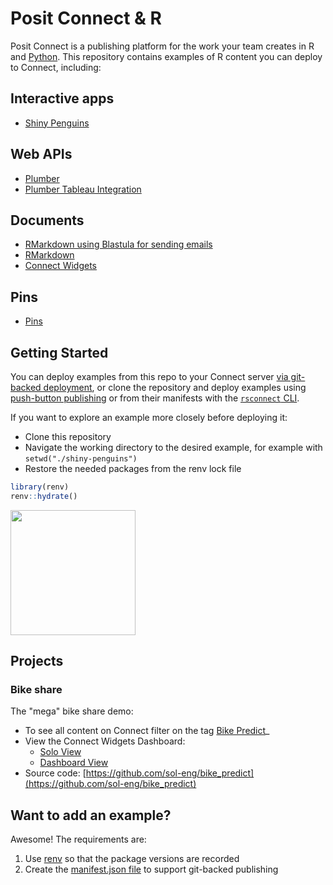 # Posit Connect & R

Posit Connect is a publishing platform for the work your team creates in R and [Python](https://github.com/sol-eng/python-examples).
This repository contains examples of R content you can deploy to Connect, including:

## Interactive apps

- [Shiny Penguins](./shiny-penguins/README.md)

## Web APIs

- [Plumber](./plumber-penguins/README.md)
- [Plumber Tableau Integration](./plumber-tableau-penguins/README.md)

## Documents

- [RMarkdown using Blastula for sending emails](./rmd-blastula/README.md)
- [RMarkdown](./rmd-penguins/README.md)
- [Connect Widgets](./connectwidgets-penguins/README.md)

## Pins

- [Pins](./pins-r-penguins)

## Getting Started

You can deploy examples from this repo to your Connect server [via git-backed deployment](https://docs.rstudio.com/connect/user/git-backed/), or clone the repository and deploy examples using [push-button publishing](https://docs.posit.co/connect/user/publishing/) or from their manifests with the [`rsconnect` CLI](https://docs.posit.co/connect/user/publishing-r/).

If you want to explore an example more closely before deploying it:

* Clone this repository
* Navigate the working directory to the desired example, for example with `setwd("./shiny-penguins")`
* Restore the needed packages from the renv lock file

```r
library(renv)
renv::hydrate()
```

<a href="https://rstudio.github.io/renv/">
  <img src="logo.svg" width="200">
</a>

## Projects

### Bike share

The "mega" bike share demo:

-   To see all content on Connect filter on the tag [Bike Predict](https://colorado.rstudio.com/rsc/connect/#/content/listing?filter=min_role:viewer&filter=content_type:all&view_type=expanded&tags=111-tagtree:218)_
-   View the Connect Widgets Dashboard:
    -   [Solo View](https://colorado.rstudio.com/rsc/bike-share/)
    -   [Dashboard View](https://colorado.rstudio.com/rsc/connect/#/apps/3124a8f9-7d30-44b9-a49a-552db71b036e)
-   Source code: [https://github.com/sol-eng/bike_predict](https://github.com/sol-eng/bike_predict)

## Want to add an example? 

Awesome! The requirements are: 

1. Use [renv](https://rstudio.github.io/renv/articles/renv.html) so that the package versions are recorded 
2. Create the [manifest.json file](https://docs.posit.co/connect/user/git-backed/#creating-a-manifest-file-from-r) to support git-backed publishing

